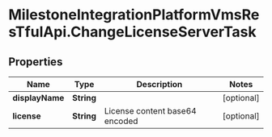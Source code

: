 # MilestoneIntegrationPlatformVmsResTfulApi.ChangeLicenseServerTask

## Properties
Name | Type | Description | Notes
------------ | ------------- | ------------- | -------------
**displayName** | **String** |  | [optional] 
**license** | **String** | License content base64 encoded | [optional] 
